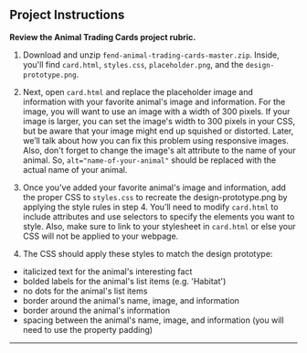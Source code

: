 ## Project Instructions
**Review the Animal Trading Cards project rubric.**

1. Download and unzip `fend-animal-trading-cards-master.zip`. Inside, you'll find `card.html`, `styles.css`, `placeholder.png`, and the `design-prototype.png`.

2. Next, open `card.html` and replace the placeholder image and information with your favorite animal's image and information. For the image, you will want to use an image with a width of 300 pixels. If your image is larger, you can set the image's width to 300 pixels in your CSS, but be aware that your image might end up squished or distorted. Later, we’ll talk about how you can fix this problem using responsive images. Also, don't forget to change the image's alt attribute to the name of your animal. So, `alt="name-of-your-animal"` should be replaced with the actual name of your animal.

3. Once you've added your favorite animal's image and information, add the proper CSS to `styles.css` to recreate the design-prototype.png by applying the style rules in step 4. You’ll need to modify `card.html` to include attributes and use selectors to specify the elements you want to style. Also, make sure to link to your stylesheet in `card.html` or else your CSS will not be applied to your webpage.

4. The CSS should apply these styles to match the design prototype:

  - italicized text for the animal's interesting fact
  - bolded labels for the animal's list items (e.g. 'Habitat')
  - no dots for the animal's list items
  - border around the animal's name, image, and information
  - border around the animal's information
  - spacing between the animal's name, image, and information (you will need to use the property padding)
  
  -----------
